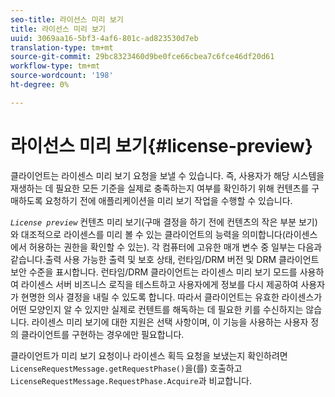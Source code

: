 ```yaml
---
seo-title: 라이선스 미리 보기
title: 라이선스 미리 보기
uuid: 3069aa16-5bf3-4af6-801c-ad823530d7eb
translation-type: tm+mt
source-git-commit: 29bc8323460d9be0fce66cbea7c6fce46df20d61
workflow-type: tm+mt
source-wordcount: '198'
ht-degree: 0%

---
```



# 라이선스 미리 보기{#license-preview}

클라이언트는 라이센스 미리 보기 요청을 보낼 수 있습니다. 즉, 사용자가 해당 시스템을 재생하는 데 필요한 모든 기준을 실제로 충족하는지 여부를 확인하기 위해 컨텐츠를 구매하도록 요청하기 전에 애플리케이션을 미리 보기 작업을 수행할 수 있습니다.

*`License preview`* 컨텐츠 미리 보기(구매 결정을 하기 전에 컨텐츠의 작은 부분 보기)와 대조적으로 라이센스를 미리 볼 수 있는 클라이언트의 능력을 의미합니다(라이센스에서 허용하는 권한을 확인할 수 있는). 각 컴퓨터에 고유한 매개 변수 중 일부는 다음과 같습니다.출력 사용 가능한 출력 및 보호 상태, 런타임/DRM 버전 및 DRM 클라이언트 보안 수준을 표시합니다. 런타임/DRM 클라이언트는 라이센스 미리 보기 모드를 사용하여 라이센스 서버 비즈니스 로직을 테스트하고 사용자에게 정보를 다시 제공하여 사용자가 현명한 의사 결정을 내릴 수 있도록 합니다. 따라서 클라이언트는 유효한 라이센스가 어떤 모양인지 알 수 있지만 실제로 컨텐트를 해독하는 데 필요한 키를 수신하지는 않습니다. 라이센스 미리 보기에 대한 지원은 선택 사항이며, 이 기능을 사용하는 사용자 정의 클라이언트를 구현하는 경우에만 필요합니다.

클라이언트가 미리 보기 요청이나 라이센스 획득 요청을 보냈는지 확인하려면 `LicenseRequestMessage.getRequestPhase()`을(를) 호출하고 `LicenseRequestMessage.RequestPhase.Acquire`과 비교합니다.
